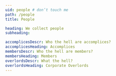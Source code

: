 ```yaml
---
uid: people # don’t touch me
path: /people
title: People

heading: We collect people
subheading: 

accomplicesDescr: Who the hell are accomplices?
accomplicesHeading: Accomplices
membersDescr: Who the hell are members?
membersHeading: Members
overlordsDescr: What the hell?
overlordsHeading: Corporate Overlords
---
```

